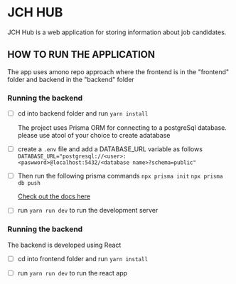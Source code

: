 # JCH HUB

JCH Hub is a web application for storing information about job candidates.

## HOW TO RUN THE APPLICATION

The app uses amono repo approach where the frontend is in the "frontend" folder and backend in the "backend" folder

### Running the backend

- [ ] cd into backend folder and run `yarn install`

  The project uses Prisma ORM for connecting to a postgreSql database.
  please use atool of your choice to create adatabase

- [ ] create a `.env` file and add a DATABASE_URL variable as follows
      `DATABASE_URL="postgresql://<user>:<paswword>@localhost:5432/<database name>?schema=public"`

- [ ] Then run the following prisma commands
      `npx prisma init`
      `npx prisma db push`

  [Check out the docs here](https://www.prisma.io/docs/getting-started/setup-prisma/start-from-scratch/relational-databases/connect-your-database-typescript-postgresql)

- [ ] run `yarn run dev` to run the development server

### Running the backend

The backend is developed using React

- [ ] cd into frontend folder and run `yarn install`

- [ ] run `yarn run dev` to run the react app
